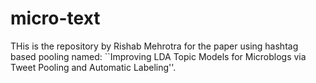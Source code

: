 # micro-text

THis is the repository by Rishab Mehrotra for the paper using hashtag based pooling named: ``Improving LDA Topic Models for Microblogs via Tweet Pooling and Automatic Labeling''.
